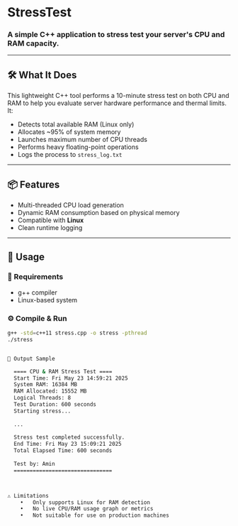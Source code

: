 # StressTest

### A simple C++ application to stress test your server's **CPU** and **RAM** capacity.

---

## 🛠 What It Does

This lightweight C++ tool performs a 10-minute stress test on both CPU and RAM to help you evaluate server hardware performance and thermal limits. It:

- Detects total available RAM (Linux only)
- Allocates ~95% of system memory
- Launches maximum number of CPU threads
- Performs heavy floating-point operations
- Logs the process to `stress_log.txt`

---

## 📦 Features

- Multi-threaded CPU load generation
- Dynamic RAM consumption based on physical memory
- Compatible with **Linux**
- Clean runtime logging

---

## 🔧 Usage

### 🧱 Requirements
- g++ compiler
- Linux-based system

### ⚙️ Compile & Run
```bash
g++ -std=c++11 stress.cpp -o stress -pthread
./stress


📁 Output Sample

  ==== CPU & RAM Stress Test ====
  Start Time: Fri May 23 14:59:21 2025
  System RAM: 16384 MB
  RAM Allocated: 15552 MB
  Logical Threads: 8
  Test Duration: 600 seconds
  Starting stress...
  
  ...
  
  Stress test completed successfully.
  End Time: Fri May 23 15:09:21 2025
  Total Elapsed Time: 600 seconds
  
  Test by: Amin
  ===============================



⚠️ Limitations
	•	Only supports Linux for RAM detection
	•	No live CPU/RAM usage graph or metrics
	•	Not suitable for use on production machines

